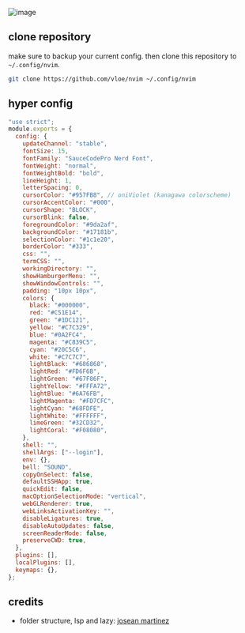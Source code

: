 ![image](https://pub-17a0349a6dd0473f8502957f5c524d98.r2.dev/Screenshot%202023-10-06%20at%2001.02.46.png)

## clone repository

make sure to backup your current config. then clone this repository to `~/.config/nvim`.

```sh
git clone https://github.com/vloe/nvim ~/.config/nvim
```

## hyper config

```js
"use strict";
module.exports = {
  config: {
    updateChannel: "stable",
    fontSize: 15,
    fontFamily: "SauceCodePro Nerd Font",
    fontWeight: "normal",
    fontWeightBold: "bold",
    lineHeight: 1,
    letterSpacing: 0,
    cursorColor: "#957FB8", // oniViolet (kanagawa colorscheme)
    cursorAccentColor: "#000",
    cursorShape: "BLOCK",
    cursorBlink: false,
    foregroundColor: "#9da2af",
    backgroundColor: "#17181b",
    selectionColor: "#1c1e20",
    borderColor: "#333",
    css: "",
    termCSS: "",
    workingDirectory: "",
    showHamburgerMenu: "",
    showWindowControls: "",
    padding: "10px 10px",
    colors: {
      black: "#000000",
      red: "#C51E14",
      green: "#1DC121",
      yellow: "#C7C329",
      blue: "#0A2FC4",
      magenta: "#C839C5",
      cyan: "#20C5C6",
      white: "#C7C7C7",
      lightBlack: "#686868",
      lightRed: "#FD6F6B",
      lightGreen: "#67F86F",
      lightYellow: "#FFFA72",
      lightBlue: "#6A76FB",
      lightMagenta: "#FD7CFC",
      lightCyan: "#68FDFE",
      lightWhite: "#FFFFFF",
      limeGreen: "#32CD32",
      lightCoral: "#F08080",
    },
    shell: "",
    shellArgs: ["--login"],
    env: {},
    bell: "SOUND",
    copyOnSelect: false,
    defaultSSHApp: true,
    quickEdit: false,
    macOptionSelectionMode: "vertical",
    webGLRenderer: true,
    webLinksActivationKey: "",
    disableLigatures: true,
    disableAutoUpdates: false,
    screenReaderMode: false,
    preserveCWD: true,
  },
  plugins: [],
  localPlugins: [],
  keymaps: {},
};
```

## credits

- folder structure, lsp and lazy: [josean martinez](https://github.com/josean-dev/dev-environment-files)
